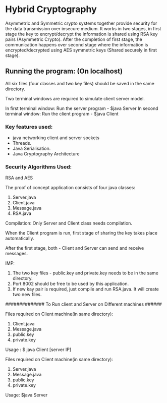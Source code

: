 
# Hybrid Cryptography
Asymmetric and Symmetric crypto systems together provide security for the data transmission over insecure medium. It works in two stages, in first stage the key to encrypt/decrypt the information is shared using RSA key pairs (Asymmetric Crypto). After the completion of first stage, the communication happens over second stage where the information is encrypted/decrypted using AES symmetric keys (Shared securely in first stage).

## Running the program: (On localhost)

All six files (four classes and two key files) should be saved in the same directory.

Two terminal windows are required to simulate client server model.

In first terminal window:  Run the server program - $java Server
In second terminal window: Run the client program - $java Client

### Key features used:

- java networking client and server sockets
- Threads.
- Java Serialisation.
- Java Cryptography Architecture

### Security Algorithms Used:
RSA and AES


The proof of concept application consists of four java classes:

1. Server.java
2. Client.java
3. Message.java
4. RSA.java


Compilation: Only Server and Client class needs compilation.

When the Client program is run, first stage of sharing the key takes place automatically.

After the first stage, both - Client and Server can send and receive messages.



IMP: 

1. The two key files - public.key and private.key needs to be in the same directory.
2. Port 8002 should be free to be used by this application.
3. If new kay pair is required, just compile and run RSA.java. It will create two new files.


############## To Run client and Server on Different machines ######

Files required on Client machine(in same directory):
1. Client.java
2. Message.java
3. public.key
4. private.key

Usage : $ java Client [server IP]


Files required on Client machine(in same directory):
1. Server.java
2. Message.java
3. public.key
4. private.key

Usage: $java Server

